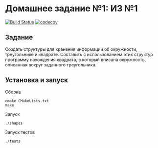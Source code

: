 # Домашнее задание №1: ИЗ №1

[![Build Status](https://app.travis-ci.com/UlianaBespalova/Technopark_Cpp.svg?branch=homework_1)](https://app.travis-ci.com/UlianaBespalova/Technopark_Cpp)   [![codecov](https://codecov.io/gh/UlianaBespalova/Technopark_Cpp/branch/homework_1/graph/badge.svg?token=I69ZMCHZZZ)](https://codecov.io/gh/UlianaBespalova/Technopark_Cpp)


## Задание

Создать структуры для хранения информации об окружности, треугольнике и квадрате. Составить с использованием этих структур программу нахождения квадрата, в который вписана окружность, описанная вокруг заданного треугольника.

## Установка и запуск

Сборка

```
cmake CMakeLists.txt
make
```

Запуск

```
./shapes 

```


Запуск тестов

```
./tests 

```